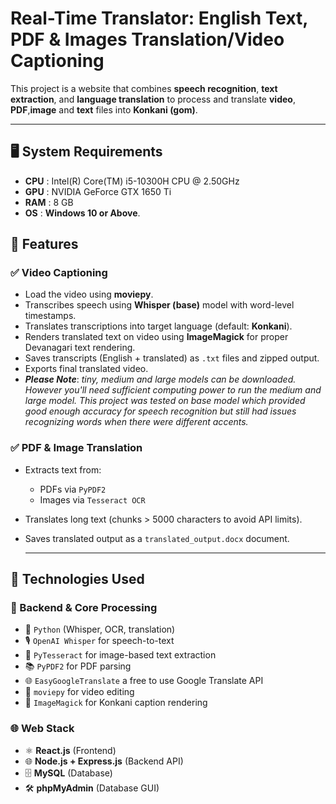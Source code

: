 # Real-Time Translator: English Text, PDF & Images Translation/Video Captioning

This project is a website that combines **speech recognition**, **text extraction**, and **language translation** to process and translate **video**, **PDF**,**image** and **text** files into **Konkani (gom)**.

---
## 🖥️ System Requirements
- **CPU** : Intel(R) Core(TM) i5-10300H CPU @ 2.50GHz
- **GPU** : NVIDIA GeForce GTX 1650 Ti 
- **RAM** : 8 GB
- **OS** : **Windows 10 or Above**.

## 🔧 Features

### ✅ Video Captioning
- Load the video using **moviepy**.
- Transcribes speech using **Whisper (base)** model with word-level timestamps.
- Translates transcriptions into target language (default: **Konkani**).
- Renders translated text on video using **ImageMagick** for proper Devanagari text rendering.
- Saves transcripts (English + translated) as `.txt` files and zipped output.
- Exports final translated video.
- ***Please Note***: *tiny, medium and large models can be downloaded. However you'll need sufficient computing power to run the medium and large model. This project was tested on base model which provided good enough accuracy for speech recognition but still had issues recognizing words when there were different accents.*

### ✅ PDF & Image Translation
- Extracts text from:
  - PDFs via `PyPDF2`
  - Images via `Tesseract OCR`
- Translates long text (chunks > 5000 characters to avoid API limits).
- Saves translated output as a `translated_output.docx` document.

  ---

## 🚀 Technologies Used

### 🧠 Backend & Core Processing
- 🐍 `Python` (Whisper, OCR, translation)
- 🎙️ `OpenAI Whisper` for speech-to-text
- 📄 `PyTesseract` for image-based text extraction
- 📚 `PyPDF2` for PDF parsing
- 🌐 `EasyGoogleTranslate` a free to use Google Translate API
- 🎥 `moviepy` for video editing
- 🎨 `ImageMagick` for Konkani caption rendering

### 🌐 Web Stack
- ⚛️ **React.js** (Frontend)
- 🌐 **Node.js + Express.js** (Backend API)
- 🗄️ **MySQL** (Database)
- 🛠️ **phpMyAdmin** (Database GUI)